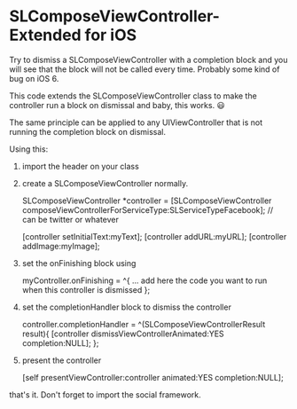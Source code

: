 SLComposeViewController-Extended for iOS
================================

Try to dismiss a SLComposeViewController with a completion block and you will see that the block
will not be called every time. Probably some kind of bug on iOS 6.

This code extends the SLComposeViewController class to make the controller run a block on dismissal and baby, this works.
😃

The same principle can be applied to any UIViewController that is not running the completion
block on dismissal.

Using this:

1) import the header on your class
2) create a SLComposeViewController normally.

    SLComposeViewController *controller = [SLComposeViewController
                  composeViewControllerForServiceType:SLServiceTypeFacebook]; // can be twitter or whatever
    
    [controller setInitialText:myText];
    [controller addURL:myURL];
    [controller addImage:myImage];


3) set the onFinishing block using

    myController.onFinishing = ^{
        ... add here the code you want to run when this controller is dismissed
    };
 
4) set the completionHandler block to dismiss the controller

    controller.completionHandler = ^(SLComposeViewControllerResult result){
        [controller dismissViewControllerAnimated:YES completion:NULL];
    };
    
5) present the controller

    [self presentViewController:controller
            animated:YES
          completion:NULL];
          
that's it. Don't forget to import the social framework.

    
    
    
